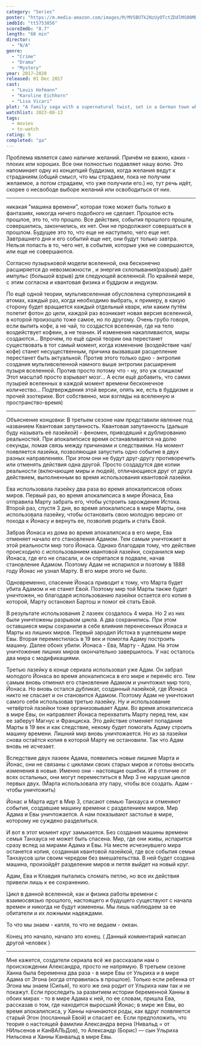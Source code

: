 ```yaml
---
category: "Series"
poster: "https://m.media-amazon.com/images/M/MV5BOTk2NzUyOTctZDdlMS00MDJlLTgzNTEtNzQzYjFhNjA0YjBjXkEyXkFqcGdeQXVyMjg1NDcxNDE@._V1_SX300.jpg"
imdbId: "tt5753856"
scoreImdb: "8.7"
length: "60 min"
director: 
  - "N/A"
genre: 
  - "Crime"
  - "Drama"
  - "Mystery"
year: 2017–2020
released: 01 Dec 2017
cast: 
  - "Louis Hofmann"
  - "Karoline Eichhorn"
  - "Lisa Vicari"
plot: "A family saga with a supernatural twist, set in a German town where the disappearance of two young children exposes the relationships among four families."
watchlist: 2023-08-13
tags: 
  - movies
  - to-watch
rating: 9
completed: "да"
---
```

Проблема является само наличие желаний. Причём не важно, каких - плохих или хороших. Все они полностью подавляет нашу волю.
Это напоминает одну из концепций буддизма, когда желания ведут к страданиям.(общий смысл, что мы страдаем, пока не получим желаемое, а потом страдаем, что уже получили его.)
но, тут речь идёт, скорее о несвободе выборе желаний или освободиться от них.

---


никакая "машина времени", которая тоже может быть только в фантазиях, никогда ничего подобного не сделает. Прошлое есть прошлое, это то, что прошло. Все действия, события прошлого прошли, совершились, закончились, их нет. Они не продолжают совершаться в прошлом. Будущее это то, что еще не наступило, чего еще нет. Завтрашнего дня и его событий еще нет, они будут только завтра. Нельзя попасть в то, чего нет, в события, которые уже не совершаются, или еще не совершаются.

Согласно пузырьковой модели вселенной, она бесконечно расширяется до невозможности , и энергия схлопывания(разрыв) даёт импульс (большой взрыв) для следующей вселенной. По крайней мере, с этим согласна и квантовая физика и буддизм и индуизм.

По ещё одной теории, мультивселенная обусловлена суперпозицией в атомах, каждый раз, когда необходимо выбрать, к примеру, в какую сторону будет вращается каждый отдельный кварк, или каким путём полетит фотон до цели, каждой раз возникает новая версия вселенной, в которой произошло тоже самое, но по другому. Очень грубо говоря, если выпить кофе, а не чай, то создастся вселенная, где на тело воздействует кофеин, а не теанин. И изменения накапливаются, миры создаются... Впрочем, по ещё одной теории она перестанет существовать в тот самый момент, когда изменение (воздействие чая/кофе) станет несущественным, причина вызвавшая расщепление перестанет быть актуальной.
Против этого только одно - энтропия создания мультивселенной намного выше энтропии расширения пузыря вселенной. Против просто потому что - ну, это уж слишком! Этот масштаб просто взрывает мозг... А если ещё добавить, что самих пузырей вселенных в каждой момент времени бесконечное количество...
Подтверждения этой версии, опять же, есть в буддизме и прочей эзотерике. Вот собственно, мои взгляды на вселенную и пространство-время)

---

Объяснение концовки:
В третьем сезоне нам представили явление под названием Квантовая запутанность.
Квантовая запутанность (дальше буду называть её лазейкой) - феномен, приводяший к дублированию реальностей. При апокалипсисе время останавливается на долю секунды, ломая связь между причинами и следствиями. На момент появляется лазейка, позволяющая запустить одно событие в двух разных направлениях. При этом они не будут друг-другу противоречить или отменять действия одна другой.
Просто создадутся две копии реальности (включающие миры и людей), отличающиеся друг от друга действием, выполненным во время использования квантовой лазейки.

Ева использовала лазейку два раза во время апокалипсисов обоих миров. 
Первый раз, во время апокалипсиса в мире Йонаса, Ева отправила Марту забрать его, чтобы устроить зарождение Истока.
Второй раз, спустя 3 дня, во время апокалипсиса в мире Марты, она использовала лазейку, чтобы остановить свою молодую версию от похода к Йонасу и вернуть ее, позволив родить и стать Евой.

Забрав Йонаса из дома во время апокалипсиса в его мире, Ева отменяет начало его становления Адамом. Тем самым уничтожает в этой реальности мир того Йонаса. 
Однако благодаря тому, что действие происходило с использованием квантовой лазейки, сохранился мир Йонаса, где его не спасали, и он спрятался в подвале, начав становление Адамом. Поэтому Адам не испарился и поэтому в 1888 году Йонас не узнал Марту. В его мире этого не было.

Одновременно, спасение Йонаса приводит к тому, что Марта будет убита Адамом и не станет Евой. Поэтому мир той Марты также будет уничтожен, но благодаря использованию лазейки остается его копия в которой, Марту остановил Бартош и помог ей стать Евой.

В результате использования 2 лазеек создалось 4 мира. Но 2 из них были уничтожены разрывом цикла. А два сохранились.
При этом оставшиеся миры сохранили в себе влияния перенесенных Йонаса и Марты из лишних миров. Первый зародил Истока в уцелевшем мире Евы. Вторая переместилась  в 19 век и помогла Адаму построить машину.
Далее обоих убили. Йонаса - Ева, Марту - Адам. На этом уничтожение лишних миров окончательно завершилось. 
У нас осталось два мира с модификациями.

Третью лазейку в конце сериала использовал уже Адам. 
Он забрал молодого Йонаса во время апокалипсиса в его мире и перенёс его. 
Тем самым вновь отменил его становление Адамом и уничтожил мир того, Йонаса.
Но вновь остался дубликат, созданный лазейкой, где Йонаса никто не спасает и он становится Адамом. Поэтому Адам не уничтожил самого себя использовав третью лазейку.
Ну и использование четвёртой лазейки тоже организовывает Адам.
Во время апокалипсиса в мире Евы, он направляет Йонаса перехватить Марту перед тем, как ее заберут Магнус и Франциска. 
Это действие отменяет попадание Марты в 19 век и как следствие, некому будет помогать Адаму строить машину времени. Лишний мир вновь уничтожается. 
Но из за лазейки снова остаётся копия в которой Марту не остановили. Так что Адам вновь не исчезает.

Вследствие двух лазеек Адама, появились новые лишние Марта и Йонас, они не связаны с циклами своих старых миров и готовы вносить изменения в новые.
Именно они - настоящие ошибки. И в отличие от всех остальных, они могут переместиться в Мир 3 не нарушая циклов первых двух. 
(Марта использовала эту пару, чтобы все создать. Адам - чтобы уничтожить)

Йонас и Марта идут в Мир 3, спасают семью Танхауса и отменяют события, создавшие машину времени с разделением миров. Мир Адама и Евы уничтожается. А нам показывают застолье в мире, которому не суждено разделиться.

И вот в этот момент круг замыкается. Без создания машины времени семья Танхауса не может быть спасена. Мир, где они живы, испарится сразу вслед за мирами Адама и Евы. 
На месте исчезнувшего мира останется копия, созданная квантовой лазейкой, где все события семьи Танхаусов шли своим чередом без вмешательства. В ней будет создана машина, произойдёт разделение миров и петля выйдет на новый круг.

Адам, Ева и Клавдия пытались сломать петлю, но все их действия привели лишь к ее сохранению.

Цикл в данной вселенной, как и физика работы времени с взаимосвязью прошлого, настоящего и будущего существуют с начала времен и никогда не будут изменены.
Мы лишь наблюдаем за ее обитатели и их ложными надеждами.

То что мы знаем - капля, то что не ведаем - океан.

Конец это начало, начало это конец. ( Данный комментарий написал другой человек )

---

Мне кажется, создатели сериала всё же рассказали нам о происхождении Александра, просто не напрямую. В третьем сезоне Ханна была беременна два раза - в мире Евы от Ульриха и в мире Адама от Эгона (когда отправилась в прошлое). Только если ребенка от Эгона мы знаем (Силья), то кого же она родит от Ульриха нам так и не покажут. Если проследить за развитием истории беременной Ханны в обоих мирах - то в мире Адама к ней, по ее словам, пришла Ева, рассказав о том, где находится выросший Йонас; в мире же Евы, во время апокалипсиса, у Ханны начинаются роды, как вдруг появляется старый Эгон (посланный Евой) и спасает ее. Если предположить, что теория о настоящей фамилии Александра верна (Нивальд = от НИльсенов и КанВАЛЬДов), то Александр (Борис) — сын Ульриха Нильсена и Ханны Канвальд в мире Евы.